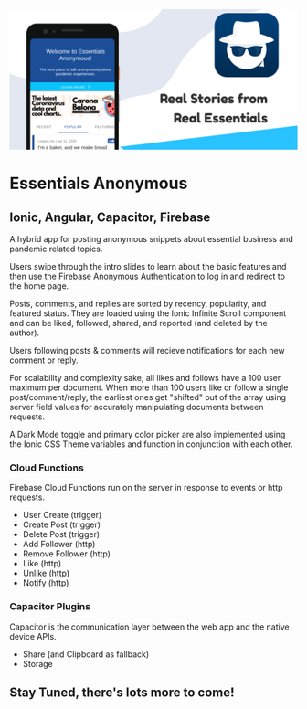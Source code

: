 ![Logo](/feature-graphic.png "Feature Graphic")

# Essentials Anonymous

## Ionic, Angular, Capacitor, Firebase
A hybrid app for posting anonymous snippets about essential business and pandemic related topics.

Users swipe through the intro slides to learn about the basic features and then use the Firebase Anonymous Authentication to log in and redirect to the home page.

Posts, comments, and replies are sorted by recency, popularity, and featured status. They are loaded using the Ionic Infinite Scroll component and can be liked, followed, shared, and reported (and deleted by the author).

Users following posts & comments will recieve notifications for each new comment or reply.

For scalability and complexity sake, all likes and follows have a 100 user maximum per document. When more than 100 users like or follow a single post/comment/reply, the earliest ones get "shifted" out of the array using server field values for accurately manipulating documents between requests.

A Dark Mode toggle and primary color picker are also implemented using the Ionic CSS Theme variables and function in conjunction with each other.

### Cloud Functions
Firebase Cloud Functions run on the server in response to events or http requests.
- User Create (trigger)
- Create Post (trigger)
- Delete Post (trigger)
- Add Follower (http)
- Remove Follower (http)
- Like (http)
- Unlike (http)
- Notify (http)

### Capacitor Plugins
Capacitor is the communication layer between the web app and the native device APIs.
- Share (and Clipboard as fallback)
- Storage

## Stay Tuned, there's lots more to come!
